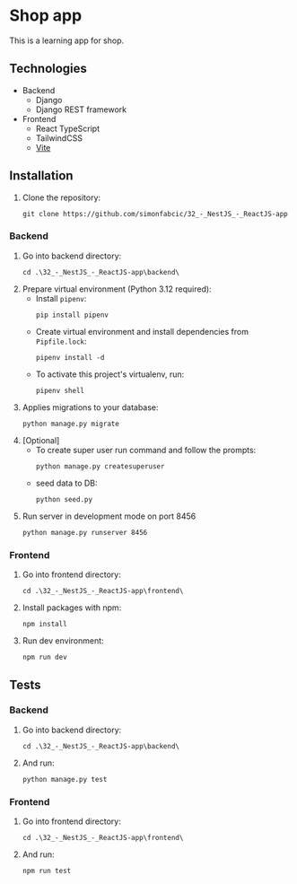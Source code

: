 # Shop app
This is a learning app for shop.

## Technologies
- Backend
    - Django
    - Django REST framework
- Frontend
    - React TypeScript
    - TailwindCSS 
    - [Vite](https://vitejs.dev/)

## Installation
1. Clone the repository:  
    ```
    git clone https://github.com/simonfabcic/32_-_NestJS_-_ReactJS-app
    ```

### Backend
1. Go into backend directory:  
    ```
    cd .\32_-_NestJS_-_ReactJS-app\backend\
    ```
1. Prepare virtual environment (Python 3.12 required):
    - Install `pipenv`:  
        ```
        pip install pipenv
        ```
    - Create virtual environment and install dependencies from `Pipfile.lock`:  
        ```
        pipenv install -d
        ```
    - To activate this project's virtualenv, run:  
        ```
        pipenv shell
        ```
1. Applies migrations to your database:
    ```
    python manage.py migrate
    ```
1. [Optional]
    - To create super user run command and follow the prompts:
        ```
        python manage.py createsuperuser
        ```
    - seed data to DB:
        ```
        python seed.py
        ```
1. Run server in development mode on port 8456
    ```
    python manage.py runserver 8456
    ```
### Frontend
1. Go into frontend directory:
    ```
    cd .\32_-_NestJS_-_ReactJS-app\frontend\
    ```
1. Install packages with npm:
    ```
    npm install
    ```
1. Run dev environment:
    ```
    npm run dev
    ```

## Tests
### Backend
1. Go into backend directory:
    ```
    cd .\32_-_NestJS_-_ReactJS-app\backend\
    ```
1. And run:
    ```
    python manage.py test
    ```

### Frontend
1. Go into frontend directory:
    ```
    cd .\32_-_NestJS_-_ReactJS-app\frontend\
    ```
1. And run:
    ```
    npm run test
    ```
